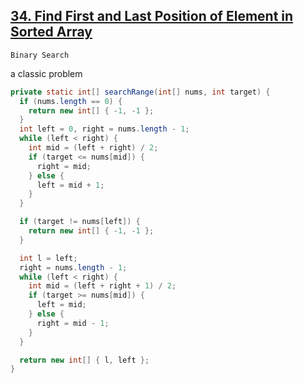 [34. Find First and Last Position of Element in Sorted Array](https://leetcode.com/problems/find-first-and-last-position-of-element-in-sorted-array/)
---

`Binary Search`

a classic problem

```java
private static int[] searchRange(int[] nums, int target) {
  if (nums.length == 0) {
    return new int[] { -1, -1 };
  }
  int left = 0, right = nums.length - 1;
  while (left < right) {
    int mid = (left + right) / 2;
    if (target <= nums[mid]) {
      right = mid;
    } else {
      left = mid + 1;
    }
  }

  if (target != nums[left]) {
    return new int[] { -1, -1 };
  }

  int l = left;
  right = nums.length - 1;
  while (left < right) {
    int mid = (left + right + 1) / 2;
    if (target >= nums[mid]) {
      left = mid;
    } else {
      right = mid - 1;
    }
  }

  return new int[] { l, left };
}
```
